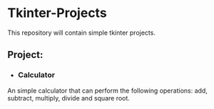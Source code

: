 # Tkinter-Projects
This repository will contain simple tkinter projects.

## Project:
- ### Calculator
An simple calculator that can perform the following operations: add, subtract, multiply, divide and square root.